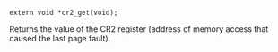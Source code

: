 ```
extern void *cr2_get(void);
```

Returns the value of the CR2 register (address of memory access that caused the last page fault).
